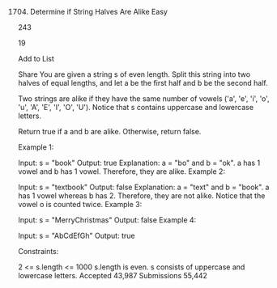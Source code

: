 1704. Determine if String Halves Are Alike
Easy

243

19

Add to List

Share
You are given a string s of even length. Split this string into two halves of equal lengths, and let a be the first half and b be the second half.

Two strings are alike if they have the same number of vowels ('a', 'e', 'i', 'o', 'u', 'A', 'E', 'I', 'O', 'U'). Notice that s contains uppercase and lowercase letters.

Return true if a and b are alike. Otherwise, return false.



Example 1:

Input: s = "book"
Output: true
Explanation: a = "bo" and b = "ok". a has 1 vowel and b has 1 vowel. Therefore, they are alike.
Example 2:

Input: s = "textbook"
Output: false
Explanation: a = "text" and b = "book". a has 1 vowel whereas b has 2. Therefore, they are not alike.
Notice that the vowel o is counted twice.
Example 3:

Input: s = "MerryChristmas"
Output: false
Example 4:

Input: s = "AbCdEfGh"
Output: true


Constraints:

2 <= s.length <= 1000
s.length is even.
s consists of uppercase and lowercase letters.
Accepted
43,987
Submissions
55,442
